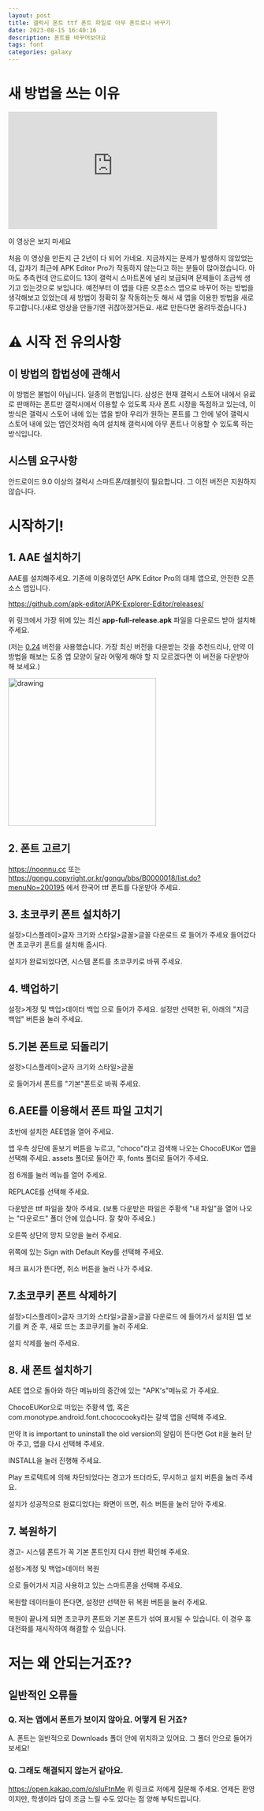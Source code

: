 ```yaml
---
layout: post
title: 갤럭시 폰트 ttf 폰트 파일로 아무 폰트로나 바꾸기
date: 2023-08-15 16:40:16
description: 폰트를 바꾸어보아요
tags: font
categories: galaxy
---
```


# 새 방법을 쓰는 이유
<iframe width="424" height="238" src="https://www.youtube.com/embed/6TzR0KvnJ-E" title="[2022] 갤럭시 기본폰트 ttf 폰트로 아무거로나 바꾸기" frameborder="0" allow="accelerometer; autoplay; clipboard-write; encrypted-media; gyroscope; picture-in-picture" allowfullscreen></iframe>

이 영상은 보지 마세요

처음 이 영상을 만든지 근 2년이 다 되어 가네요. 지금까지는 문제가 발생하지 않았었는데, 갑자기 최근에 APK Editor Pro가 작동하지 않는다고 하는 분들이 많아졌습니다. 아마도 추측컨데 안드로이드 13이 갤럭시 스마트폰에 널리 보급되며 문제들이 조금씩 생기고 있는것으로 보입니다. 예전부터 이 앱을 다른 오픈소스 앱으로 바꾸어 하는 방법을 생각해보고 있었는데 새 방법이 정확히 잘 작동하는듯 해서 새 앱을 이용한 방법을 새로 투고합니다.(새로 영상을 만들기엔 귀찮아졌거든요. 새로 만든다면 올려두겠습니다.)


# ⚠️ 시작 전 유의사항
## 이 방법의 합법성에 관해서
이 방법은 불법이 아닙니다. 일종의 편법입니다. 삼성은 현재 갤럭시 스토어 내에서 유료로 판매하는 폰트만 갤럭시에서 이용할 수 있도록 자사 폰트 시장을 독점하고 있는데, 이 방식은 갤럭시 스토어 내에 있는 앱을 받아 우리가 원하는 폰트를 그 안에 넣어 갤럭시 스토어 내에 있는 앱인것처럼 속여 설치해 갤럭시에 아무 폰트나 이용할 수 있도록 하는 방식입니다. 
## 시스템 요구사항
안드로이드 9.0 이상의 갤럭시 스마트폰/태블릿이 필요합니다. 그 이전 버전은 지원하지 않습니다.

# 시작하기!
## 1. AAE 설치하기
AAE를 설치해주세요. 기존에 이용하였던 APK Editor Pro의 대체 앱으로, 안전한 오픈소스 앱입니다.

https://github.com/apk-editor/APK-Explorer-Editor/releases/

위 링크에서 가장 위에 있는 최신 **app-full-release.apk** 파일을 다운로드 받아 설치해 주세요.

(저는 [0.24](https://github.com/apk-editor/APK-Explorer-Editor/releases/download/v0.24/app-full-release.apk) 버전을 사용했습니다. 가장 최신 버전을 다운받는 것을 추천드리나, 만약 이 방법을 해보는 도중 앱 모양이 달라 어떻게 해야 할 지 모르겠다면 이 버전을 다운받아 해 보세요.)

<img src="/images/galaxyttf_new/installingaee.jpg" alt="drawing" width="300"/>

## 2. 폰트 고르기
https://noonnu.cc 또는 https://gongu.copyright.or.kr/gongu/bbs/B0000018/list.do?menuNo=200195
에서 한국어 ttf 폰트를 다운받아 주세요.<!--만약 폰트 파일이 otf 파일밖에 없다면, 아래를 참조해 주세요.-->

## 3. 초코쿠키 폰트 설치하기
설정>디스플레이>글자 크기와 스타일>글꼴>글꼴 다운로드
로 들어가 주세요
들어갔다면 초코쿠키 폰트를 설치해 줍시다.

설치가 완료되었다면, 시스템 폰트를 초코쿠키로 바꿔 주세요.

## 4. 백업하기
설정>계정 및 백업>데이터 백업
으로 들어가 주세요. 설정만 선택한 뒤, 아래의 "지금 백업" 버튼을 눌러 주세요.

## 5.기본 폰트로 되돌리기
설정>디스플레이>글자 크기와 스타일>글꼴

로 들어가서 폰트를 "기본"폰트로 바꿔 주세요.

## 6.AEE를 이용해서 폰트 파일 고치기
초반에 설치한 AEE앱을 열어 주세요.

앱 우측 상단에 돋보기 버튼을 누르고, "choco"라고 검색해 나오는 ChocoEUKor 앱을 선택해 주세요.
assets 폴더로 들어간 후, fonts 폴더로 들어가 주세요.

점 6개를 눌러 메뉴를 열어 주세요.

REPLACE를 선택해 주세요.

다운받은 ttf 파일을 찾아 주세요. (보통 다운받은 파일은 주황색 "내 파일"을 열어 나오는 "다운로드" 폴더 안에 있습니다. 잘 찾아 주세요.)

오른쪽 상단의 망치 모양을 눌러 주세요.

위쪽에 있는 Sign with Default Key를 선택해 주세요.

체크 표시가 뜬다면, 취소 버튼을 눌러 나가 주세요.

## 7.초코쿠키 폰트 삭제하기
설정>디스플레이>글자 크기와 스타일>글꼴>글꼴 다운로드
에 들어가서 설치된 앱 보기를 켜 준 후, 새로 뜨는 초코쿠키를 눌러 주세요.

설치 삭제를 눌러 주세요.

## 8. 새 폰트 설치하기
AEE 앱으로 돌아와 하단 메뉴바의 중간에 있는 "APK's"메뉴로 가 주세요.

ChocoEUKor으로 떠있는 주황색 앱, 혹은 com.monotype.android.font.chococooky라는 갈색 앱을 선택해 주세요.

만약 It is important to uninstall the old version의 알림이 뜬다면 Got it을 눌러 닫아 주고, 앱을 다시 선택해 주세요.

INSTALL을 눌러 진행해 주세요.

Play 프로텍트에 의해 차단되었다는 경고가 뜨더라도, 무시하고 설치 버튼을 눌러 주세요.

설치가 성공적으로 완료디었다는 화면이 뜨면, 취소 버튼을 눌러 닫아 주세요.

## 7. 복원하기
경고- 시스템 폰트가 꼭 기본 폰트인지 다시 한번 확인해 주세요.

설정>계정 및 백업>데이터 복원

으로 들어가서 지금 사용하고 있는 스마트폰을 선택해 주세요.

복원할 데이터들이 뜬다면, 설정만 선택한 뒤 복원 버튼을 눌러 주세요.

복원이 끝나게 되면 초코쿠키 폰트와 기본 폰트가 섞여 표시될 수 있습니다. 이 경우 휴대전화를 재시작하여 해결할 수 있습니다.




# 저는 왜 안되는거죠??
## 일반적인 오류들
### Q. 저는 앱에서 폰트가 보이지 않아요. 어떻게 된 거죠?
A. 폰트는 일반적으로 Downloads 폴더 안에 위치하고 있어요. 그 폴더 안으로 들어가 보세요!
<!--
### Q. 저는 ttf 파일이 아니라 otf 파일의 폰트밖에 가지고 있지 않아요
A.
--> 
### Q. 그래도 해결되지 않는거 같아요.
https://open.kakao.com/o/sIuFtnMe
위 링크로 저에게 질문해 주세요. 언제든 환영이지만, 학생이라 답이 조금 느릴 수도 있다는 점 양해 부탁드립니다.
